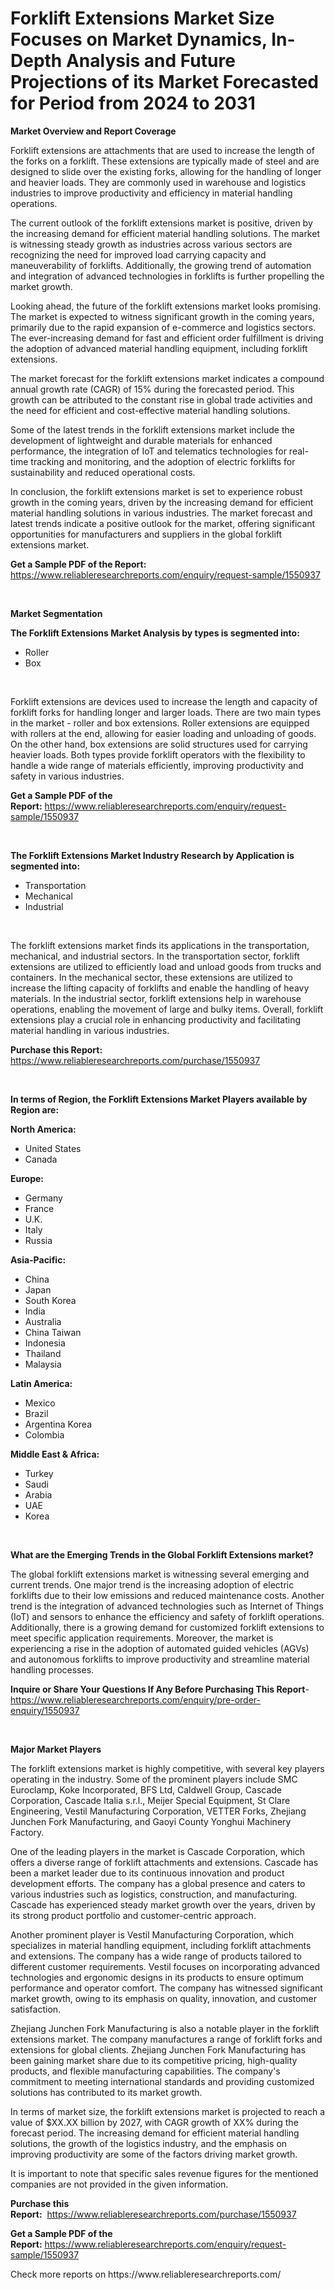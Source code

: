 <p><h1>Forklift Extensions Market Size Focuses on Market Dynamics, In-Depth Analysis and Future Projections of its Market Forecasted for Period from 2024 to 2031</h1></p><p><strong>Market Overview and Report Coverage</strong></p>
<p><p>Forklift extensions are attachments that are used to increase the length of the forks on a forklift. These extensions are typically made of steel and are designed to slide over the existing forks, allowing for the handling of longer and heavier loads. They are commonly used in warehouse and logistics industries to improve productivity and efficiency in material handling operations.</p><p>The current outlook of the forklift extensions market is positive, driven by the increasing demand for efficient material handling solutions. The market is witnessing steady growth as industries across various sectors are recognizing the need for improved load carrying capacity and maneuverability of forklifts. Additionally, the growing trend of automation and integration of advanced technologies in forklifts is further propelling the market growth.</p><p>Looking ahead, the future of the forklift extensions market looks promising. The market is expected to witness significant growth in the coming years, primarily due to the rapid expansion of e-commerce and logistics sectors. The ever-increasing demand for fast and efficient order fulfillment is driving the adoption of advanced material handling equipment, including forklift extensions.</p><p>The market forecast for the forklift extensions market indicates a compound annual growth rate (CAGR) of 15% during the forecasted period. This growth can be attributed to the constant rise in global trade activities and the need for efficient and cost-effective material handling solutions.</p><p>Some of the latest trends in the forklift extensions market include the development of lightweight and durable materials for enhanced performance, the integration of IoT and telematics technologies for real-time tracking and monitoring, and the adoption of electric forklifts for sustainability and reduced operational costs.</p><p>In conclusion, the forklift extensions market is set to experience robust growth in the coming years, driven by the increasing demand for efficient material handling solutions in various industries. The market forecast and latest trends indicate a positive outlook for the market, offering significant opportunities for manufacturers and suppliers in the global forklift extensions market.</p></p>
<p><strong>Get a Sample PDF of the Report:</strong> <a href="https://www.reliableresearchreports.com/enquiry/request-sample/1550937">https://www.reliableresearchreports.com/enquiry/request-sample/1550937</a></p>
<p>&nbsp;</p>
<p><strong>Market Segmentation</strong></p>
<p><strong>The Forklift Extensions Market Analysis by types is segmented into:</strong></p>
<p><ul><li>Roller</li><li>Box</li></ul></p>
<p>&nbsp;</p>
<p><p>Forklift extensions are devices used to increase the length and capacity of forklift forks for handling longer and larger loads. There are two main types in the market - roller and box extensions. Roller extensions are equipped with rollers at the end, allowing for easier loading and unloading of goods. On the other hand, box extensions are solid structures used for carrying heavier loads. Both types provide forklift operators with the flexibility to handle a wide range of materials efficiently, improving productivity and safety in various industries.</p></p>
<p><strong>Get a Sample PDF of the Report:</strong>&nbsp;<a href="https://www.reliableresearchreports.com/enquiry/request-sample/1550937">https://www.reliableresearchreports.com/enquiry/request-sample/1550937</a></p>
<p>&nbsp;</p>
<p><strong>The Forklift Extensions Market Industry Research by Application is segmented into:</strong></p>
<p><ul><li>Transportation</li><li>Mechanical</li><li>Industrial</li></ul></p>
<p>&nbsp;</p>
<p><p>The forklift extensions market finds its applications in the transportation, mechanical, and industrial sectors. In the transportation sector, forklift extensions are utilized to efficiently load and unload goods from trucks and containers. In the mechanical sector, these extensions are utilized to increase the lifting capacity of forklifts and enable the handling of heavy materials. In the industrial sector, forklift extensions help in warehouse operations, enabling the movement of large and bulky items. Overall, forklift extensions play a crucial role in enhancing productivity and facilitating material handling in various industries.</p></p>
<p><strong>Purchase this Report:</strong>&nbsp; <a href="https://www.reliableresearchreports.com/purchase/1550937">https://www.reliableresearchreports.com/purchase/1550937</a></p>
<p>&nbsp;</p>
<p><strong>In terms of Region, the Forklift Extensions Market Players available by Region are:</strong></p>
<p>
    <p> <strong> North America: </strong>
        <ul>
            <li>United States</li>
            <li>Canada</li>
        </ul>
        </p> 
    <p> <strong> Europe: </strong>
        <ul>
            <li>Germany</li>
            <li>France</li>
            <li>U.K.</li>
            <li>Italy</li>
            <li>Russia</li>
        </ul>
        </p> 
    <p> <strong> Asia-Pacific: </strong>
        <ul>
            <li>China</li>
            <li>Japan</li>
            <li>South Korea</li>
            <li>India</li>
            <li>Australia</li>
            <li>China Taiwan</li>
            <li>Indonesia</li>
            <li>Thailand</li>
            <li>Malaysia</li>
        </ul>
        </p> 
    <p> <strong> Latin America: </strong>
        <ul>
            <li>Mexico</li>
            <li>Brazil</li>
            <li>Argentina Korea</li>
            <li>Colombia</li>
        </ul>
        </p> 
    <p> <strong> Middle East & Africa: </strong>
        <ul>
            <li>Turkey</li>
            <li>Saudi</li>
            <li>Arabia</li>
            <li>UAE</li>
            <li>Korea</li>
        </ul>
    </p>
    </p>
<p>&nbsp;</p>
<p><strong>What are the Emerging Trends in the Global Forklift Extensions market?</strong></p>
<p><p>The global forklift extensions market is witnessing several emerging and current trends. One major trend is the increasing adoption of electric forklifts due to their low emissions and reduced maintenance costs. Another trend is the integration of advanced technologies such as Internet of Things (IoT) and sensors to enhance the efficiency and safety of forklift operations. Additionally, there is a growing demand for customized forklift extensions to meet specific application requirements. Moreover, the market is experiencing a rise in the adoption of automated guided vehicles (AGVs) and autonomous forklifts to improve productivity and streamline material handling processes.</p></p>
<p><strong>Inquire or Share Your Questions If Any Before Purchasing This Report</strong>- <a href="https://www.reliableresearchreports.com/enquiry/pre-order-enquiry/1550937">https://www.reliableresearchreports.com/enquiry/pre-order-enquiry/1550937</a></p>
<p>&nbsp;</p>
<p><strong>Major Market Players</strong></p>
<p><p>The forklift extensions market is highly competitive, with several key players operating in the industry. Some of the prominent players include SMC Euroclamp, Koke Incorporated, BFS Ltd, Caldwell Group, Cascade Corporation, Cascade Italia s.r.l., Meijer Special Equipment, St Clare Engineering, Vestil Manufacturing Corporation, VETTER Forks, Zhejiang Junchen Fork Manufacturing, and Gaoyi County Yonghui Machinery Factory.</p><p>One of the leading players in the market is Cascade Corporation, which offers a diverse range of forklift attachments and extensions. Cascade has been a market leader due to its continuous innovation and product development efforts. The company has a global presence and caters to various industries such as logistics, construction, and manufacturing. Cascade has experienced steady market growth over the years, driven by its strong product portfolio and customer-centric approach.</p><p>Another prominent player is Vestil Manufacturing Corporation, which specializes in material handling equipment, including forklift attachments and extensions. The company has a wide range of products tailored to different customer requirements. Vestil focuses on incorporating advanced technologies and ergonomic designs in its products to ensure optimum performance and operator comfort. The company has witnessed significant market growth, owing to its emphasis on quality, innovation, and customer satisfaction.</p><p>Zhejiang Junchen Fork Manufacturing is also a notable player in the forklift extensions market. The company manufactures a range of forklift forks and extensions for global clients. Zhejiang Junchen Fork Manufacturing has been gaining market share due to its competitive pricing, high-quality products, and flexible manufacturing capabilities. The company's commitment to meeting international standards and providing customized solutions has contributed to its market growth.</p><p>In terms of market size, the forklift extensions market is projected to reach a value of $XX.XX billion by 2027, with CAGR growth of XX% during the forecast period. The increasing demand for efficient material handling solutions, the growth of the logistics industry, and the emphasis on improving productivity are some of the factors driving market growth.</p><p>It is important to note that specific sales revenue figures for the mentioned companies are not provided in the given information.</p></p>
<p><strong>Purchase this Report:</strong>&nbsp;&nbsp;<a href="https://www.reliableresearchreports.com/purchase/1550937">https://www.reliableresearchreports.com/purchase/1550937</a></p>
<p></p>
<p><strong>Get a Sample PDF of the Report:</strong>&nbsp;<a href="https://www.reliableresearchreports.com/enquiry/request-sample/1550937">https://www.reliableresearchreports.com/enquiry/request-sample/1550937</a></p>
<p>Check more reports on https://www.reliableresearchreports.com/</p>
